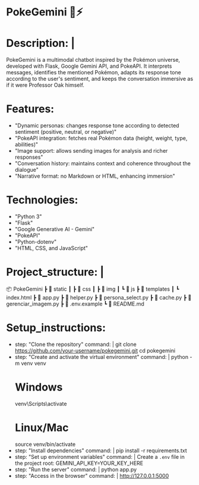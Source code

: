 # PokeGemini 🐾⚡
# Description: |
  PokeGemini is a multimodal chatbot inspired by the Pokémon universe, developed with Flask, Google Gemini API, and PokeAPI.
  It interprets messages, identifies the mentioned Pokémon, adapts its response tone according to the user's sentiment,
  and keeps the conversation immersive as if it were Professor Oak himself.
# Features:
  - "Dynamic personas: changes response tone according to detected sentiment (positive, neutral, or negative)"
  - "PokeAPI integration: fetches real Pokémon data (height, weight, type, abilities)"
  - "Image support: allows sending images for analysis and richer responses"
  - "Conversation history: maintains context and coherence throughout the dialogue"
  - "Narrative format: no Markdown or HTML, enhancing immersion"
# Technologies:
  - "Python 3"
  - "Flask"
  - "Google Generative AI - Gemini"
  - "PokeAPI"
  - "Python-dotenv"
  - "HTML, CSS, and JavaScript"
# Project_structure: |
  📦 PokeGemini
  ┣ 📂 static
  ┃ ┣ 📂 css
  ┃ ┣ 📂 img
  ┃ ┗ 📂 js
  ┣ 📂 templates
  ┃ ┗ index.html
  ┣ 📜 app.py
  ┣ 📜 helper.py
  ┣ 📜 persona_select.py
  ┣ 📜 cache.py
  ┣ 📜 gerenciar_imagem.py
  ┣ 📜 .env.example
  ┗ 📜 README.md
# Setup_instructions:
  - step: "Clone the repository"
    command: |
      git clone https://github.com/your-username/pokegemini.git
      cd pokegemini
  - step: "Create and activate the virtual environment"
    command: |
      python -m venv venv
      # Windows
      venv\Scripts\activate
      # Linux/Mac
      source venv/bin/activate
  - step: "Install dependencies"
    command: |
      pip install -r requirements.txt
  - step: "Set up environment variables"
    command: |
      Create a `.env` file in the project root:
      GEMINI_API_KEY=YOUR_KEY_HERE
  - step: "Run the server"
    command: |
      python app.py
  - step: "Access in the browser"
    command: |
      http://127.0.0.1:5000
